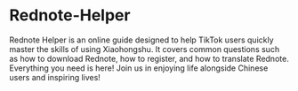 # Rednote-Helper
Rednote Helper is an online guide designed to help TikTok users quickly master the skills of using Xiaohongshu. It covers common questions such as how to download Rednote, how to register, and how to translate Rednote. Everything you need is here! Join us in enjoying life alongside Chinese users and inspiring lives!

